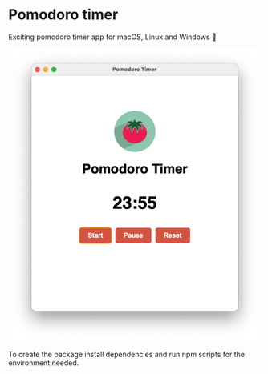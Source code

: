 # Pomodoro timer

Exciting pomodoro timer app for macOS, Linux and Windows :tomato:

![app-image](./doc/pomodoro-timer.png)

To create the package install dependencies and run npm scripts for the environment needed.
